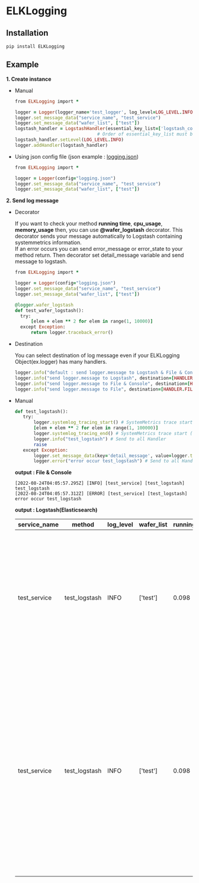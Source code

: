 # ELKLogging

## Installation

```
pip install ELKLogging
```

## Example

__1. Create instance__

  * Manual
    ```ruby
    from ELKLogging import *
    
    logger = Logger(logger_name='test_logger', log_level=LOG_LEVEL.INFO)
    logger.set_message_data("service_name", "test_service")
    logger.set_message_data("wafer_list", ["test"])
    logstash_handler = LogstashHandler(essential_key_list=['logstash_column1','logstash_column2'], host='127.0.0.1', port='8888')
                                   # Order of essential_key_list must be same as Logstash message format
    logstash_handler.setLevel(LOG_LEVEL.INFO)
    logger.addHandler(logstash_handler)
    ```
  
  * Using json config file  (json example : [logging.json](https://github.com/pyd0309/ELKLogging/blob/master/ELKLogging/logging.json))
    ```ruby
    from ELKLogging import *

    logger = Logger(config="logging.json")    
    logger.set_message_data("service_name", "test_service")
    logger.set_message_data("wafer_list", ["test"])
    ```
  
  
__2. Send log message__
  
  * Decorator
    
    If you want to check your method __running time__, __cpu_usage__, __memory_usage__ then, you can use __@wafer_logstash__ decorator.
   This decorator sends your message automatically to Logstash containing systemmetrics information. </br>
    If an error occurs you can send error_message or error_state to your method return. Then decorator set detail_message variable and send message to logstash.
    ```ruby
    from ELKLogging import *

    logger = Logger(config="logging.json")    
    logger.set_message_data("service_name", "test_service")
    logger.set_message_data("wafer_list", ["test"])

    @logger.wafer_logstash
    def test_wafer_logstash():
      try:
          [elem + elem ** 2 for elem in range(1, 10000)]
      except Exception:
          return logger.traceback_error()
    ```
  
  * Destination 
   
    You can select destination of log message even if your ELKLogging Object(ex.logger) has many handlers. 
    
    ```ruby
    logger.info("default : send logger.message to Logstash & File & Console")
    logger.info("send logger.message to Logstash", destination=[HANDLER.LOGSTASH])
    logger.info("send logger.message to File & Console", destination=[HANDLER.FILE, HANDLER.STREAM])
    logger.info("send logger.message to File", destination=[HANDLER.FILE])
    ```
  
  * Manual 
    ```ruby
    def test_logstash():
       try:
           logger.systemlog_tracing_start() # SystemMetrics trace start (cpu, mem, start_time)
           [elem + elem ** 2 for elem in range(1, 100000)]
           logger.systemlog_tracing_end() # SystemMetrics trace start (cpu, mem, end_time)
           logger.info("test_logstash") # Send to all Handler 
           raise
       except Exception:
           logger.set_message_data(key='detail_message', value=logger.traceback_error()) # If you "return logger.traceback_error()", don't have to set detail_message 
           logger.error("error occur test_logstash") # Send to all Handler 
    ```

    
    __output : File & Console__  
    ```
    [2022-08-24T04:05:57.295Z] [INFO] [test_service] [test_logstash] test_logstash
    [2022-08-24T04:05:57.312Z] [ERROR] [test_service] [test_logstash] error occur test_logstash
    ```
   
    __output : Logstash(Elasticsearch)__ 
    
    service_name | method | log_level | wafer_list | running_time | cpu_usage | mem_usage | message
    --- | --- | --- | --- | --- | --- | --- | --- | 
    test_service | test_logstash | INFO | ['test'] | 0.098 | 12.7 | 3.97 | [INFO] >> service_name : test_service, method : test_logstash, line_id : 0, process_id : 0, metro_ppid : 0, wafer_list : ['test'], cpu_usage : 12.7, mem_usage : 3.97, running_time : 0.098, detail_message : test_logstash
    test_service | test_logstash | INFO | ['test'] | 0.098 | 12.7 | 3.97 | [ERROR] >> service_name : test_service, method : test_logstash, line_id : 0, process_id : 0, metro_ppid : 0, wafer_list : ['test'], cpu_usage : 12.7, mem_usage : 3.97, running_time : 0.098, detail_message : Traceback (most recent call last): File "test.py", line 53, in test_logstash raise RuntimeError: No active exception to reraise
   
